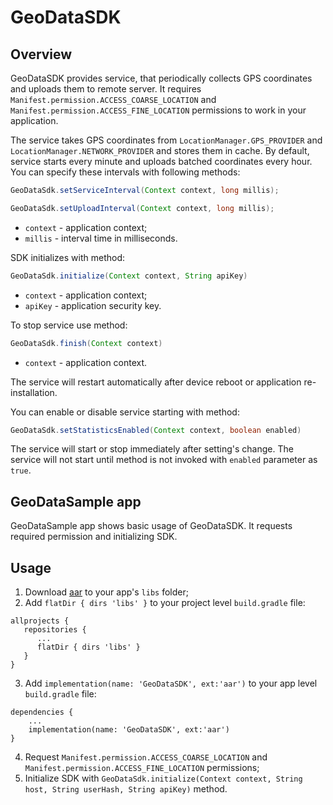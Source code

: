 # GeoDataSDK

## Overview

GeoDataSDK provides service, that periodically collects GPS coordinates and uploads them to remote server. It requires `Manifest.permission.ACCESS_COARSE_LOCATION` and `Manifest.permission.ACCESS_FINE_LOCATION` permissions to work in your application.

The service takes GPS coordinates from `LocationManager.GPS_PROVIDER` and `LocationManager.NETWORK_PROVIDER` and stores them in cache. By default, service starts every minute and uploads batched coordinates every hour. You can specify these intervals with following methods:

```java
GeoDataSdk.setServiceInterval(Context context, long millis);
```

```java
GeoDataSdk.setUploadInterval(Context context, long millis);
```
* `context` - application context;
* `millis` - interval time in milliseconds.

SDK initializes with method:

```java
GeoDataSdk.initialize(Context context, String apiKey)
```
* `context` - application context;
* `apiKey` - application security key.

To stop service use method:
```java
GeoDataSdk.finish(Context context)
```
* `context` - application context.

The service will restart automatically after device reboot or application re-installation.

You can enable or disable service starting with method:
```java
GeoDataSdk.setStatisticsEnabled(Context context, boolean enabled)
```

The service will start or stop immediately after setting's change. The service will not start until method is not invoked with `enabled` parameter as `true`.

## GeoDataSample app

GeoDataSample app shows basic usage of GeoDataSDK. It requests required permission and initializing SDK.

## Usage

1. Download [aar](https://github.com/gecoordev/GeoDataSDK/blob/master/app/libs/GeoDataSDK.aar?raw=true) to your app's `libs` folder;
2. Add `flatDir { dirs 'libs' }` to your project level `build.gradle` file:
```
allprojects {
   repositories {
      ...
      flatDir { dirs 'libs' }
   }
}
```
3. Add `implementation(name: 'GeoDataSDK', ext:'aar')` to your app level `build.gradle` file:
```
dependencies {
    ...
    implementation(name: 'GeoDataSDK', ext:'aar')
}
```
4. Request `Manifest.permission.ACCESS_COARSE_LOCATION` and `Manifest.permission.ACCESS_FINE_LOCATION` permissions;
5. Initialize SDK with `GeoDataSdk.initialize(Context context, String host, String userHash, String apiKey)` method.
